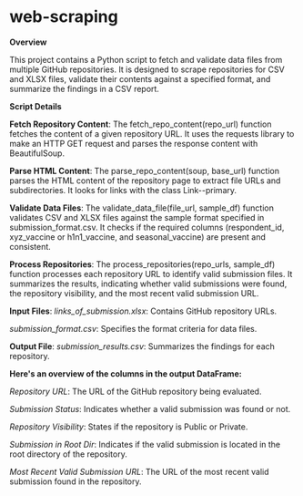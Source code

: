 # web-scraping
**Overview**

This project contains a Python script to fetch and validate data files from multiple GitHub repositories. It is designed to scrape repositories for CSV and XLSX files, validate their contents against a specified format, and summarize the findings in a CSV report.


**Script Details**

**Fetch Repository Content**:
The fetch_repo_content(repo_url) function fetches the content of a given repository URL. It uses the requests library to make an HTTP GET request and parses the response content with BeautifulSoup.


**Parse HTML Content**:
The parse_repo_content(soup, base_url) function parses the HTML content of the repository page to extract file URLs and subdirectories. It looks for links with the class Link--primary.


**Validate Data Files**:
The validate_data_file(file_url, sample_df) function validates CSV and XLSX files against the sample format specified in submission_format.csv. It checks if the required columns (respondent_id, xyz_vaccine or h1n1_vaccine, and seasonal_vaccine) are present and consistent.


**Process Repositories**:
The process_repositories(repo_urls, sample_df) function processes each repository URL to identify valid submission files. It summarizes the results, indicating whether valid submissions were found, the repository visibility, and the most recent valid submission URL.


**Input Files**: 
_links_of_submission.xlsx_: Contains GitHub repository URLs.

_submission_format.csv_: Specifies the format criteria for data files.


**Output File**: 
_submission_results.csv_: Summarizes the findings for each repository.


**Here's an overview of the columns in the output DataFrame:**

_Repository URL_: The URL of the GitHub repository being evaluated.

_Submission Status_: Indicates whether a valid submission was found or not.

_Repository Visibility_: States if the repository is Public or Private.

_Submission in Root Dir_: Indicates if the valid submission is located in the root directory of the repository.

_Most Recent Valid Submission URL_: The URL of the most recent valid submission found in the repository.

